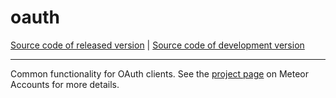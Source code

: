 # oauth
[Source code of released version](https://github.com/meteor/meteor/tree/master/packages/oauth) | [Source code of development version](https://github.com/meteor/meteor/tree/devel/packages/oauth)
***

Common functionality for OAuth clients. See the [project
page](https://docs.meteor.com/api/accounts) on Meteor Accounts for more
details.
